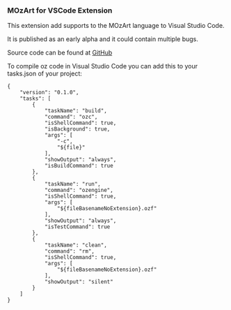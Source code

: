 ### MOzArt for VSCode Extension
This extension add supports to the MOzArt language to Visual Studio Code.

It is published as an early alpha and it could contain multiple bugs.

Source code can be found at [GitHub](https://github.com/alevalv/oz-vscode)

To compile oz code in Visual Studio Code you can add this to your tasks.json of your project:

```
{
    "version": "0.1.0",
    "tasks": [
        {
            "taskName": "build",
            "command": "ozc",
            "isShellCommand": true,
            "isBackground": true,
            "args": [
                "-c",
                "${file}"
            ],
            "showOutput": "always",
            "isBuildCommand": true
        },
        {
            "taskName": "run",
            "command": "ozengine",
            "isShellCommand": true,
            "args": [
                "${fileBasenameNoExtension}.ozf"
            ],
            "showOutput": "always",
            "isTestCommand": true
        },
        {
            "taskName": "clean",
            "command": "rm",
            "isShellCommand": true,
            "args": [
                "${fileBasenameNoExtension}.ozf"
            ],
            "showOutput": "silent"
        }
    ]
}
```
